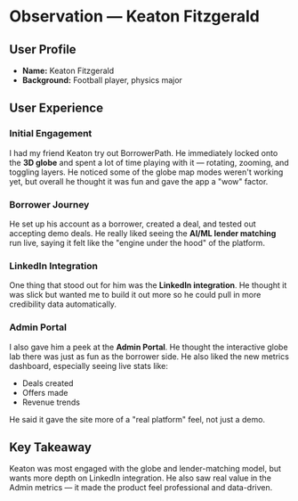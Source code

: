 # Observation — Keaton Fitzgerald

## User Profile
- **Name:** Keaton Fitzgerald
- **Background:** Football player, physics major

## User Experience

### Initial Engagement
I had my friend Keaton try out BorrowerPath. He immediately locked onto the **3D globe** and spent a lot of time playing with it — rotating, zooming, and toggling layers. He noticed some of the globe map modes weren't working yet, but overall he thought it was fun and gave the app a "wow" factor.

### Borrower Journey
He set up his account as a borrower, created a deal, and tested out accepting demo deals. He really liked seeing the **AI/ML lender matching** run live, saying it felt like the "engine under the hood" of the platform.

### LinkedIn Integration
One thing that stood out for him was the **LinkedIn integration**. He thought it was slick but wanted me to build it out more so he could pull in more credibility data automatically.

### Admin Portal
I also gave him a peek at the **Admin Portal**. He thought the interactive globe lab there was just as fun as the borrower side. He also liked the new metrics dashboard, especially seeing live stats like:
- Deals created
- Offers made  
- Revenue trends

He said it gave the site more of a "real platform" feel, not just a demo.

## Key Takeaway
Keaton was most engaged with the globe and lender-matching model, but wants more depth on LinkedIn integration. He also saw real value in the Admin metrics — it made the product feel professional and data-driven.